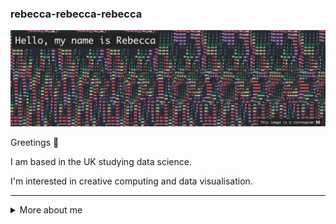 ### rebecca-rebecca-rebecca

<img src="images/header_stereo.png"  />

Greetings :robot:

I am based in the UK studying data science.

I'm interested in creative computing and data visualisation. 

---

<details>
<summary>
 More about me
</summary>

<br/>

**Learning:** 

<a href="https://www.python.org/" title="Python"><img src="icons/python.png" /></a>
<a href="https://code.visualstudio.com/" title="Visual Studio Code"><img src="icons/vscode.png" /></a>
<a href="https://git-scm.com/" title="Git"><img src="icons/git.png" /></a>
<a href="https://github.com/" title="GitHub"><img src="icons/github.png" /></a>
<a href="https://processing.org/" title="Processing"><img src="icons/processing.png" /></a>

**Education:** 

<a href="https://www.arts.ac.uk/" title="UAL"><img src="icons/ual.png" /></a>
<a href="https://www.kcl.ac.uk/" title="KCL"><img src="icons/kcl.png" /></a>


</details>
